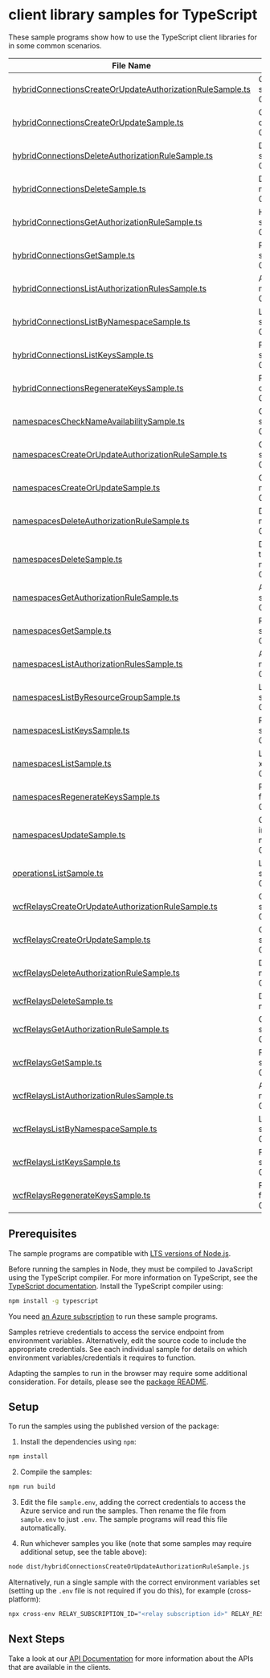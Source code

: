 # client library samples for TypeScript

These sample programs show how to use the TypeScript client libraries for in some common scenarios.

| **File Name**                                                                                                       | **Description**                                                                                                                                                                                                                                                       |
| ------------------------------------------------------------------------------------------------------------------- | --------------------------------------------------------------------------------------------------------------------------------------------------------------------------------------------------------------------------------------------------------------------- |
| [hybridConnectionsCreateOrUpdateAuthorizationRuleSample.ts][hybridconnectionscreateorupdateauthorizationrulesample] | Creates or updates an authorization rule for a hybrid connection. x-ms-original-file: specification/relay/resource-manager/Microsoft.Relay/stable/2017-04-01/examples/HybridConnection/RelayHybridConnectionAuthorizationRuleCreate.json                              |
| [hybridConnectionsCreateOrUpdateSample.ts][hybridconnectionscreateorupdatesample]                                   | Creates or updates a service hybrid connection. This operation is idempotent. x-ms-original-file: specification/relay/resource-manager/Microsoft.Relay/stable/2017-04-01/examples/HybridConnection/RelayHybridConnectionCreate.json                                   |
| [hybridConnectionsDeleteAuthorizationRuleSample.ts][hybridconnectionsdeleteauthorizationrulesample]                 | Deletes a hybrid connection authorization rule. x-ms-original-file: specification/relay/resource-manager/Microsoft.Relay/stable/2017-04-01/examples/HybridConnection/RelayHybridConnectionAutorizationRuleDelete.json                                                 |
| [hybridConnectionsDeleteSample.ts][hybridconnectionsdeletesample]                                                   | Deletes a hybrid connection. x-ms-original-file: specification/relay/resource-manager/Microsoft.Relay/stable/2017-04-01/examples/HybridConnection/RelayHybridconnectionDelete.json                                                                                    |
| [hybridConnectionsGetAuthorizationRuleSample.ts][hybridconnectionsgetauthorizationrulesample]                       | Hybrid connection authorization rule for a hybrid connection by name. x-ms-original-file: specification/relay/resource-manager/Microsoft.Relay/stable/2017-04-01/examples/HybridConnection/RelayHybridConnectionAutorizationRuleGet.json                              |
| [hybridConnectionsGetSample.ts][hybridconnectionsgetsample]                                                         | Returns the description for the specified hybrid connection. x-ms-original-file: specification/relay/resource-manager/Microsoft.Relay/stable/2017-04-01/examples/HybridConnection/RelayHybridConnectionGet.json                                                       |
| [hybridConnectionsListAuthorizationRulesSample.ts][hybridconnectionslistauthorizationrulessample]                   | Authorization rules for a hybrid connection. x-ms-original-file: specification/relay/resource-manager/Microsoft.Relay/stable/2017-04-01/examples/HybridConnection/RelayHybridConnectionAutorizationRuleListAll.json                                                   |
| [hybridConnectionsListByNamespaceSample.ts][hybridconnectionslistbynamespacesample]                                 | Lists the hybrid connection within the namespace. x-ms-original-file: specification/relay/resource-manager/Microsoft.Relay/stable/2017-04-01/examples/HybridConnection/RelayHybridConnectionListAll.json                                                              |
| [hybridConnectionsListKeysSample.ts][hybridconnectionslistkeyssample]                                               | Primary and secondary connection strings to the hybrid connection. x-ms-original-file: specification/relay/resource-manager/Microsoft.Relay/stable/2017-04-01/examples/HybridConnection/RelayHybridConnectionAuthorizationRuleListKey.json                            |
| [hybridConnectionsRegenerateKeysSample.ts][hybridconnectionsregeneratekeyssample]                                   | Regenerates the primary or secondary connection strings to the hybrid connection. x-ms-original-file: specification/relay/resource-manager/Microsoft.Relay/stable/2017-04-01/examples/HybridConnection/RelayHybridConnectionAuthorizationRuleRegenrateKey.json        |
| [namespacesCheckNameAvailabilitySample.ts][namespaceschecknameavailabilitysample]                                   | Check the specified namespace name availability. x-ms-original-file: specification/relay/resource-manager/Microsoft.Relay/stable/2017-04-01/examples/NameSpaces/RelayNameSpaceCheckNameAvailability.json                                                              |
| [namespacesCreateOrUpdateAuthorizationRuleSample.ts][namespacescreateorupdateauthorizationrulesample]               | Creates or updates an authorization rule for a namespace. x-ms-original-file: specification/relay/resource-manager/Microsoft.Relay/stable/2017-04-01/examples/NameSpaces/RelayNameSpaceAuthorizationRuleCreate.json                                                   |
| [namespacesCreateOrUpdateSample.ts][namespacescreateorupdatesample]                                                 | Create Azure Relay namespace. x-ms-original-file: specification/relay/resource-manager/Microsoft.Relay/stable/2017-04-01/examples/NameSpaces/RelayNameSpaceCreate.json                                                                                                |
| [namespacesDeleteAuthorizationRuleSample.ts][namespacesdeleteauthorizationrulesample]                               | Deletes a namespace authorization rule. x-ms-original-file: specification/relay/resource-manager/Microsoft.Relay/stable/2017-04-01/examples/NameSpaces/RelayNameSpaceAutorizationRuleDelete.json                                                                      |
| [namespacesDeleteSample.ts][namespacesdeletesample]                                                                 | Deletes an existing namespace. This operation also removes all associated resources under the namespace. x-ms-original-file: specification/relay/resource-manager/Microsoft.Relay/stable/2017-04-01/examples/NameSpaces/RelayNameSpaceDelete.json                     |
| [namespacesGetAuthorizationRuleSample.ts][namespacesgetauthorizationrulesample]                                     | Authorization rule for a namespace by name. x-ms-original-file: specification/relay/resource-manager/Microsoft.Relay/stable/2017-04-01/examples/NameSpaces/RelayNameSpaceAutorizationRuleGet.json                                                                     |
| [namespacesGetSample.ts][namespacesgetsample]                                                                       | Returns the description for the specified namespace. x-ms-original-file: specification/relay/resource-manager/Microsoft.Relay/stable/2017-04-01/examples/NameSpaces/RelayNameSpaceGet.json                                                                            |
| [namespacesListAuthorizationRulesSample.ts][namespaceslistauthorizationrulessample]                                 | Authorization rules for a namespace. x-ms-original-file: specification/relay/resource-manager/Microsoft.Relay/stable/2017-04-01/examples/NameSpaces/RelayNameSpaceAutorizationRuleListAll.json                                                                        |
| [namespacesListByResourceGroupSample.ts][namespaceslistbyresourcegroupsample]                                       | Lists all the available namespaces within the ResourceGroup. x-ms-original-file: specification/relay/resource-manager/Microsoft.Relay/stable/2017-04-01/examples/NameSpaces/RelayNameSpaceListByResourceGroup.json                                                    |
| [namespacesListKeysSample.ts][namespaceslistkeyssample]                                                             | Primary and secondary connection strings to the namespace. x-ms-original-file: specification/relay/resource-manager/Microsoft.Relay/stable/2017-04-01/examples/NameSpaces/RelayNameSpaceAuthorizationRuleListKey.json                                                 |
| [namespacesListSample.ts][namespaceslistsample]                                                                     | Lists all the available namespaces within the subscription regardless of the resourceGroups. x-ms-original-file: specification/relay/resource-manager/Microsoft.Relay/stable/2017-04-01/examples/NameSpaces/RelayNameSpaceListBySubscription.json                     |
| [namespacesRegenerateKeysSample.ts][namespacesregeneratekeyssample]                                                 | Regenerates the primary or secondary connection strings to the namespace. x-ms-original-file: specification/relay/resource-manager/Microsoft.Relay/stable/2017-04-01/examples/NameSpaces/RelayNameSpaceAuthorizationRuleRegenrateKey.json                             |
| [namespacesUpdateSample.ts][namespacesupdatesample]                                                                 | Creates or updates a namespace. Once created, this namespace's resource manifest is immutable. This operation is idempotent. x-ms-original-file: specification/relay/resource-manager/Microsoft.Relay/stable/2017-04-01/examples/NameSpaces/RelayNameSpaceUpdate.json |
| [operationsListSample.ts][operationslistsample]                                                                     | Lists all available Relay REST API operations. x-ms-original-file: specification/relay/resource-manager/Microsoft.Relay/stable/2017-04-01/examples/RelayOperations_List.json                                                                                          |
| [wcfRelaysCreateOrUpdateAuthorizationRuleSample.ts][wcfrelayscreateorupdateauthorizationrulesample]                 | Creates or updates an authorization rule for a WCF relay. x-ms-original-file: specification/relay/resource-manager/Microsoft.Relay/stable/2017-04-01/examples/Relay/RelayAuthorizationRuleCreate.json                                                                 |
| [wcfRelaysCreateOrUpdateSample.ts][wcfrelayscreateorupdatesample]                                                   | Creates or updates a WCF relay. This operation is idempotent. x-ms-original-file: specification/relay/resource-manager/Microsoft.Relay/stable/2017-04-01/examples/Relay/RelayCreate.json                                                                              |
| [wcfRelaysDeleteAuthorizationRuleSample.ts][wcfrelaysdeleteauthorizationrulesample]                                 | Deletes a WCF relay authorization rule. x-ms-original-file: specification/relay/resource-manager/Microsoft.Relay/stable/2017-04-01/examples/Relay/RelayAutorizationRuleDelete.json                                                                                    |
| [wcfRelaysDeleteSample.ts][wcfrelaysdeletesample]                                                                   | Deletes a WCF relay. x-ms-original-file: specification/relay/resource-manager/Microsoft.Relay/stable/2017-04-01/examples/Relay/RelayDelete.json                                                                                                                       |
| [wcfRelaysGetAuthorizationRuleSample.ts][wcfrelaysgetauthorizationrulesample]                                       | Get authorizationRule for a WCF relay by name. x-ms-original-file: specification/relay/resource-manager/Microsoft.Relay/stable/2017-04-01/examples/Relay/RelayAutorizationRuleGet.json                                                                                |
| [wcfRelaysGetSample.ts][wcfrelaysgetsample]                                                                         | Returns the description for the specified WCF relay. x-ms-original-file: specification/relay/resource-manager/Microsoft.Relay/stable/2017-04-01/examples/Relay/RelayGet.json                                                                                          |
| [wcfRelaysListAuthorizationRulesSample.ts][wcfrelayslistauthorizationrulessample]                                   | Authorization rules for a WCF relay. x-ms-original-file: specification/relay/resource-manager/Microsoft.Relay/stable/2017-04-01/examples/Relay/RelayAutorizationRuleListAll.json                                                                                      |
| [wcfRelaysListByNamespaceSample.ts][wcfrelayslistbynamespacesample]                                                 | Lists the WCF relays within the namespace. x-ms-original-file: specification/relay/resource-manager/Microsoft.Relay/stable/2017-04-01/examples/Relay/RelayListAll.json                                                                                                |
| [wcfRelaysListKeysSample.ts][wcfrelayslistkeyssample]                                                               | Primary and secondary connection strings to the WCF relay. x-ms-original-file: specification/relay/resource-manager/Microsoft.Relay/stable/2017-04-01/examples/Relay/RelayAuthorizationRuleListKey.json                                                               |
| [wcfRelaysRegenerateKeysSample.ts][wcfrelaysregeneratekeyssample]                                                   | Regenerates the primary or secondary connection strings to the WCF relay. x-ms-original-file: specification/relay/resource-manager/Microsoft.Relay/stable/2017-04-01/examples/Relay/RelayAuthorizationRuleRegenrateKey.json                                           |

## Prerequisites

The sample programs are compatible with [LTS versions of Node.js](https://github.com/nodejs/release#release-schedule).

Before running the samples in Node, they must be compiled to JavaScript using the TypeScript compiler. For more information on TypeScript, see the [TypeScript documentation][typescript]. Install the TypeScript compiler using:

```bash
npm install -g typescript
```

You need [an Azure subscription][freesub] to run these sample programs.

Samples retrieve credentials to access the service endpoint from environment variables. Alternatively, edit the source code to include the appropriate credentials. See each individual sample for details on which environment variables/credentials it requires to function.

Adapting the samples to run in the browser may require some additional consideration. For details, please see the [package README][package].

## Setup

To run the samples using the published version of the package:

1. Install the dependencies using `npm`:

```bash
npm install
```

2. Compile the samples:

```bash
npm run build
```

3. Edit the file `sample.env`, adding the correct credentials to access the Azure service and run the samples. Then rename the file from `sample.env` to just `.env`. The sample programs will read this file automatically.

4. Run whichever samples you like (note that some samples may require additional setup, see the table above):

```bash
node dist/hybridConnectionsCreateOrUpdateAuthorizationRuleSample.js
```

Alternatively, run a single sample with the correct environment variables set (setting up the `.env` file is not required if you do this), for example (cross-platform):

```bash
npx cross-env RELAY_SUBSCRIPTION_ID="<relay subscription id>" RELAY_RESOURCE_GROUP="<relay resource group>" node dist/hybridConnectionsCreateOrUpdateAuthorizationRuleSample.js
```

## Next Steps

Take a look at our [API Documentation][apiref] for more information about the APIs that are available in the clients.

[hybridconnectionscreateorupdateauthorizationrulesample]: https://github.com/Azure/azure-sdk-for-js/blob/main/sdk/relay/arm-relay/samples/v3/typescript/src/hybridConnectionsCreateOrUpdateAuthorizationRuleSample.ts
[hybridconnectionscreateorupdatesample]: https://github.com/Azure/azure-sdk-for-js/blob/main/sdk/relay/arm-relay/samples/v3/typescript/src/hybridConnectionsCreateOrUpdateSample.ts
[hybridconnectionsdeleteauthorizationrulesample]: https://github.com/Azure/azure-sdk-for-js/blob/main/sdk/relay/arm-relay/samples/v3/typescript/src/hybridConnectionsDeleteAuthorizationRuleSample.ts
[hybridconnectionsdeletesample]: https://github.com/Azure/azure-sdk-for-js/blob/main/sdk/relay/arm-relay/samples/v3/typescript/src/hybridConnectionsDeleteSample.ts
[hybridconnectionsgetauthorizationrulesample]: https://github.com/Azure/azure-sdk-for-js/blob/main/sdk/relay/arm-relay/samples/v3/typescript/src/hybridConnectionsGetAuthorizationRuleSample.ts
[hybridconnectionsgetsample]: https://github.com/Azure/azure-sdk-for-js/blob/main/sdk/relay/arm-relay/samples/v3/typescript/src/hybridConnectionsGetSample.ts
[hybridconnectionslistauthorizationrulessample]: https://github.com/Azure/azure-sdk-for-js/blob/main/sdk/relay/arm-relay/samples/v3/typescript/src/hybridConnectionsListAuthorizationRulesSample.ts
[hybridconnectionslistbynamespacesample]: https://github.com/Azure/azure-sdk-for-js/blob/main/sdk/relay/arm-relay/samples/v3/typescript/src/hybridConnectionsListByNamespaceSample.ts
[hybridconnectionslistkeyssample]: https://github.com/Azure/azure-sdk-for-js/blob/main/sdk/relay/arm-relay/samples/v3/typescript/src/hybridConnectionsListKeysSample.ts
[hybridconnectionsregeneratekeyssample]: https://github.com/Azure/azure-sdk-for-js/blob/main/sdk/relay/arm-relay/samples/v3/typescript/src/hybridConnectionsRegenerateKeysSample.ts
[namespaceschecknameavailabilitysample]: https://github.com/Azure/azure-sdk-for-js/blob/main/sdk/relay/arm-relay/samples/v3/typescript/src/namespacesCheckNameAvailabilitySample.ts
[namespacescreateorupdateauthorizationrulesample]: https://github.com/Azure/azure-sdk-for-js/blob/main/sdk/relay/arm-relay/samples/v3/typescript/src/namespacesCreateOrUpdateAuthorizationRuleSample.ts
[namespacescreateorupdatesample]: https://github.com/Azure/azure-sdk-for-js/blob/main/sdk/relay/arm-relay/samples/v3/typescript/src/namespacesCreateOrUpdateSample.ts
[namespacesdeleteauthorizationrulesample]: https://github.com/Azure/azure-sdk-for-js/blob/main/sdk/relay/arm-relay/samples/v3/typescript/src/namespacesDeleteAuthorizationRuleSample.ts
[namespacesdeletesample]: https://github.com/Azure/azure-sdk-for-js/blob/main/sdk/relay/arm-relay/samples/v3/typescript/src/namespacesDeleteSample.ts
[namespacesgetauthorizationrulesample]: https://github.com/Azure/azure-sdk-for-js/blob/main/sdk/relay/arm-relay/samples/v3/typescript/src/namespacesGetAuthorizationRuleSample.ts
[namespacesgetsample]: https://github.com/Azure/azure-sdk-for-js/blob/main/sdk/relay/arm-relay/samples/v3/typescript/src/namespacesGetSample.ts
[namespaceslistauthorizationrulessample]: https://github.com/Azure/azure-sdk-for-js/blob/main/sdk/relay/arm-relay/samples/v3/typescript/src/namespacesListAuthorizationRulesSample.ts
[namespaceslistbyresourcegroupsample]: https://github.com/Azure/azure-sdk-for-js/blob/main/sdk/relay/arm-relay/samples/v3/typescript/src/namespacesListByResourceGroupSample.ts
[namespaceslistkeyssample]: https://github.com/Azure/azure-sdk-for-js/blob/main/sdk/relay/arm-relay/samples/v3/typescript/src/namespacesListKeysSample.ts
[namespaceslistsample]: https://github.com/Azure/azure-sdk-for-js/blob/main/sdk/relay/arm-relay/samples/v3/typescript/src/namespacesListSample.ts
[namespacesregeneratekeyssample]: https://github.com/Azure/azure-sdk-for-js/blob/main/sdk/relay/arm-relay/samples/v3/typescript/src/namespacesRegenerateKeysSample.ts
[namespacesupdatesample]: https://github.com/Azure/azure-sdk-for-js/blob/main/sdk/relay/arm-relay/samples/v3/typescript/src/namespacesUpdateSample.ts
[operationslistsample]: https://github.com/Azure/azure-sdk-for-js/blob/main/sdk/relay/arm-relay/samples/v3/typescript/src/operationsListSample.ts
[wcfrelayscreateorupdateauthorizationrulesample]: https://github.com/Azure/azure-sdk-for-js/blob/main/sdk/relay/arm-relay/samples/v3/typescript/src/wcfRelaysCreateOrUpdateAuthorizationRuleSample.ts
[wcfrelayscreateorupdatesample]: https://github.com/Azure/azure-sdk-for-js/blob/main/sdk/relay/arm-relay/samples/v3/typescript/src/wcfRelaysCreateOrUpdateSample.ts
[wcfrelaysdeleteauthorizationrulesample]: https://github.com/Azure/azure-sdk-for-js/blob/main/sdk/relay/arm-relay/samples/v3/typescript/src/wcfRelaysDeleteAuthorizationRuleSample.ts
[wcfrelaysdeletesample]: https://github.com/Azure/azure-sdk-for-js/blob/main/sdk/relay/arm-relay/samples/v3/typescript/src/wcfRelaysDeleteSample.ts
[wcfrelaysgetauthorizationrulesample]: https://github.com/Azure/azure-sdk-for-js/blob/main/sdk/relay/arm-relay/samples/v3/typescript/src/wcfRelaysGetAuthorizationRuleSample.ts
[wcfrelaysgetsample]: https://github.com/Azure/azure-sdk-for-js/blob/main/sdk/relay/arm-relay/samples/v3/typescript/src/wcfRelaysGetSample.ts
[wcfrelayslistauthorizationrulessample]: https://github.com/Azure/azure-sdk-for-js/blob/main/sdk/relay/arm-relay/samples/v3/typescript/src/wcfRelaysListAuthorizationRulesSample.ts
[wcfrelayslistbynamespacesample]: https://github.com/Azure/azure-sdk-for-js/blob/main/sdk/relay/arm-relay/samples/v3/typescript/src/wcfRelaysListByNamespaceSample.ts
[wcfrelayslistkeyssample]: https://github.com/Azure/azure-sdk-for-js/blob/main/sdk/relay/arm-relay/samples/v3/typescript/src/wcfRelaysListKeysSample.ts
[wcfrelaysregeneratekeyssample]: https://github.com/Azure/azure-sdk-for-js/blob/main/sdk/relay/arm-relay/samples/v3/typescript/src/wcfRelaysRegenerateKeysSample.ts
[apiref]: https://docs.microsoft.com/javascript/api/@azure/arm-relay?view=azure-node-preview
[freesub]: https://azure.microsoft.com/free/
[package]: https://github.com/Azure/azure-sdk-for-js/tree/main/sdk/relay/arm-relay/README.md
[typescript]: https://www.typescriptlang.org/docs/home.html
